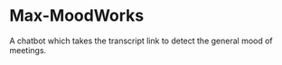 # Max-MoodWorks
 A chatbot which takes the transcript link to detect the general mood of meetings. 
